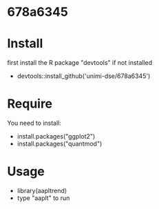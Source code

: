 # 678a6345

# Install
first install the R package "devtools" if not installed

* devtools::install_github('unimi-dse/678a6345')

# Require
You need to install:
* install.packages("ggplot2")
* install.packages("quantmod")

# Usage
* library(aapltrend)
* type "aaplt" to run

